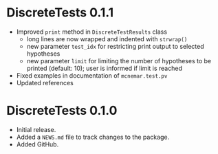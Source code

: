 # DiscreteTests 0.1.1

* Improved `print` method in `DiscreteTestResults` class
  - long lines are now wrapped and indented with `strwrap()`
  - new parameter `test_idx` for restricting print output to selected hypotheses
  - new parameter `limit` for limiting the number of hypotheses to be printed
    (default: 10); user is informed if limit is reached
* Fixed examples in documentation of `mcnemar.test.pv`
* Updated references


# DiscreteTests 0.1.0

* Initial release.
* Added a `NEWS.md` file to track changes to the package.
* Added GitHub.
